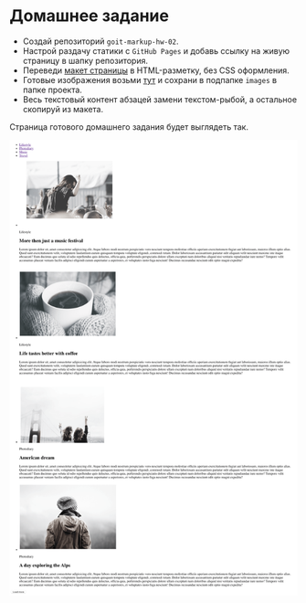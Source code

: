 # Домашнее задание

- Создай репозиторий `goit-markup-hw-02`.
- Настрой раздачу статики с `GitHub Pages` и добавь ссылку на живую страницу в
  шапку репозитория.
- Переведи [макет страницы](./assets/mockup.psd) в HTML-разметку, без CSS
  оформления.
- Готовые изображения возьми [тут](./assets) и сохрани в подпапке `images` в
  папке проекта.
- Весь текстовый контент абзацей замени текстом-рыбой, а остальное скопируй из
  макета.

Страница готового домашнего задания будет выглядеть так.

![превью страницы](./images/page.png)
